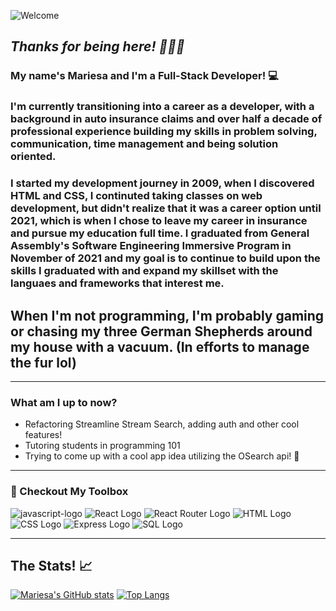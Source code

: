 ![Welcome](https://github.com/mariesaoconnell/mariesaoconnell/assets/100657239/1d36ffdb-efb5-4293-b980-2917011a3e43)



## *Thanks for being here! 👋🏻🥰* 

### My name's Mariesa and I'm a Full-Stack Developer! 💻
### I'm currently transitioning into a career as a developer, with a background in auto insurance claims and over half a decade of professional experience building my skills in problem solving, communication, time management and being solution oriented. 
### I started my development journey in 2009, when I discovered HTML and CSS, I continuted taking classes on web development, but didn't realize that it was a career option until 2021, which is when I chose to leave my career in insurance and pursue my education full time. I graduated from General Assembly's Software Engineering Immersive Program in November of 2021 and my goal is to continue to build upon the skills I graduated with and expand my skillset with the languaes and frameworks that interest me. 
## When I'm not programming, I'm probably gaming or chasing my three German Shepherds around my house with a vacuum. (In efforts to manage the fur lol)


___
### What am I up to now? 
- Refactoring Streamline Stream Search, adding auth and other cool features! 
- Tutoring students in programming 101
- Trying to come up with a cool app idea utilizing the OSearch api! 🦈
___

### 🔧 Checkout My Toolbox

![javascript-logo](	https://img.shields.io/badge/JavaScript-F7DF1E?style=for-the-badge&logo=javascript&logoColor=black) 
![React Logo](	https://img.shields.io/badge/React-20232A?style=for-the-badge&logo=react&logoColor=61DAFB) 
![React Router Logo](https://img.shields.io/badge/React_Router-CA4245?style=for-the-badge&logo=react-router&logoColor=white) 
![HTML Logo](	https://img.shields.io/badge/HTML5-E34F26?style=for-the-badge&logo=html5&logoColor=white) 
![CSS Logo](	https://img.shields.io/badge/CSS-239120?&style=for-the-badge&logo=css3&logoColor=white) 
![Express Logo](	https://img.shields.io/badge/Express.js-404D59?style=for-the-badge) 
![SQL Logo](https://img.shields.io/badge/SQLite-07405E?style=for-the-badge&logo=sqlite&logoColor=white) 

___
## The Stats! 📈
[![Mariesa's GitHub stats](https://github-readme-stats.vercel.app/api?username=mariesaoconnell)](https://github.com/mariesaoconnell/github-readme-stats)   [![Top Langs](https://github-readme-stats.vercel.app/api/top-langs/?username=mariesaoconnell&layout=compact)](https://github.com/mariesaoconnell/github-readme-stats)




